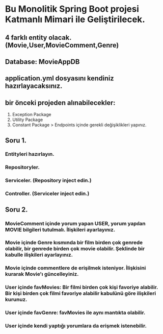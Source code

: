 
# Bu Monolitik Spring Boot projesi Katmanlı Mimari ile Geliştirilecek.
## 4 farklı entity olacak.(Movie,User,MovieComment,Genre)

## Database: MovieAppDB
## application.yml dosyasını kendiniz hazırlayacaksınız.
## bir önceki projeden alınabilecekler:
1. Exception Package
2. Utility Package
3. Constant Package > Endpoints içinde gerekli değişiklikleri yapınız.

## Soru 1.
### Entityleri hazırlayın.
### Repositoryler.
### Serviceler. (Repository inject edin.)
### Controller.  (Serviceler inject edin.)

## Soru 2.
### MovieComment içinde yorum yapan USER, yorum yapılan MOVIE bilgileri tutulmalı. İlişkileri ayarlayınız.

### Movie içinde Genre kısmında bir film birden çok genrede olabilir, bir genrede birden çok movie olabilir. Şeklinde bir kabulle ilişkileri ayarlayınız.

### Movie içinde commentlere de erişilmek isteniyor. İlişkisini kurarak Movie'ı güncelleyiniz.

### User içinde favMovies: Bir filmi birden çok kişi favoriye alabilir. Bir kişi birden çok filmi favoriye alabilir kabulünü göre ilişkileri kurunuz.

### User içinde favGenre: favMovies ile aynı mantıkta olabilir.

### User içinde kendi yaptığı yorumlara da erişmek istenebilir.
